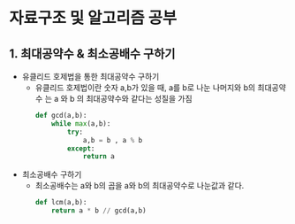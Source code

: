 # 자료구조 및 알고리즘 공부

## 1. 최대공약수 & 최소공배수 구하기

* 유클리드 호제법을 통한 최대공약수 구하기
  * 유클리드 호제법이란 숫자 a,b가 있을 때, a를 b로 나눈 나머지와 b의 최대공약수 는 a 와 b 의 최대공약수와 같다는 성질을 가짐
    ```python
    def gcd(a,b):
        while max(a,b):
            try:
                a,b = b , a % b
            except:
                return a
    ```
* 최소공배수 구하기
  * 최소공배수는 a와 b의 곱을 a와 b의 최대공약수로 나눈값과 같다.
    ```python
    def lcm(a,b):
        return a * b // gcd(a,b)
    ```
